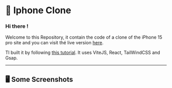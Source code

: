 # 📱 Iphone Clone

### Hi there !
Welcome to this Repository, it contain the code of a clone of the iPhone 15 pro site and you can visit thé live version  [here](https://iphone.zakary.xyz).<br/>

TI built it by following [this tutorial](youtube.com). It uses ViteJS, React, TailWindCSS and Gsap. 

---

## 🖥️ Some Screenshots



